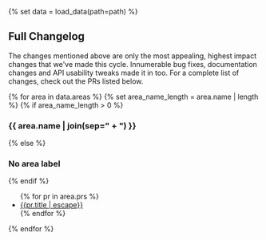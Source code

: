 {% set data = load_data(path=path) %}

## Full Changelog

The changes mentioned above are only the most appealing, highest impact changes that we've made this cycle.
Innumerable bug fixes, documentation changes and API usability tweaks made it in too.
For a complete list of changes, check out the PRs listed below.

{% for area in data.areas %}
{% set area_name_length = area.name | length %}
{% if area_name_length > 0 %}
### {{ area.name | join(sep=" + ") }}
{% else %}
### No area label
{% endif %}

<ul>
{% for pr in area.prs %}
<li><a href="https://github.com/bevyengine/bevy/pull/{{pr.number}}">{{pr.title | escape}}</a></li>
{% endfor %}
</ul>
{% endfor %}

